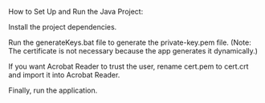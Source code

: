 



How to Set Up and Run the Java Project:

Install the project dependencies.

Run the generateKeys.bat file to generate the private-key.pem file. (Note: The certificate is not necessary because the app generates it dynamically.)

If you want Acrobat Reader to trust the user, rename cert.pem to cert.crt and import it into Acrobat Reader.

Finally, run the application.
